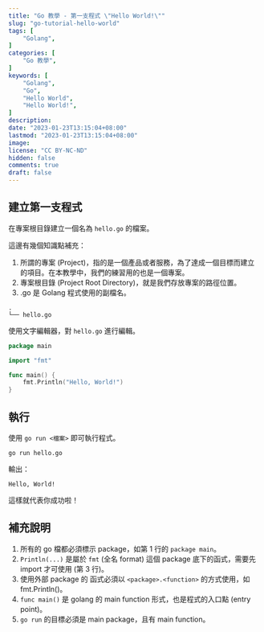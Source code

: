 ```yaml
---
title: "Go 教學 - 第一支程式 \"Hello World!\""
slug: "go-tutorial-hello-world"
tags: [
    "Golang",
]
categories: [
    "Go 教學",
]
keywords: [
    "Golang",
    "Go",
    "Hello World",
    "Hello World!",
]
description:
date: "2023-01-23T13:15:04+08:00"
lastmod: "2023-01-23T13:15:04+08:00"
image:
license: "CC BY-NC-ND"
hidden: false
comments: true
draft: false
---
```


## 建立第一支程式

在專案根目錄建立一個名為 `hello.go` 的檔案。

這邊有幾個知識點補充：

1. 所謂的專案 (Project)，指的是一個產品或者服務，為了達成一個目標而建立的項目。在本教學中，我們的練習用的也是一個專案。
2. 專案根目錄 (Project Root Directory)，就是我們存放專案的路徑位置。
3. .go 是 Golang 程式使用的副檔名。

```tree
.
└── hello.go
```

使用文字編輯器，對 `hello.go` 進行編輯。

```go
package main

import "fmt"

func main() {
    fmt.Println("Hello, World!")
}
```

## 執行

使用 `go run <檔案>` 即可執行程式。

```shell
go run hello.go
```

輸出：

```text
Hello, World!
```

這樣就代表你成功啦！

## 補充說明

1. 所有的 go 檔都必須標示 package，如第 1 行的 `package main`。
2. `Println(...)` 是屬於 `fmt` (全名 format) 這個 package 底下的函式，需要先 import 才可使用 (第 3 行)。
3. 使用外部 package 的 函式必須以 `<package>.<function>` 的方式使用，如 fmt.Println()。
4. `func main()` 是 golang 的 main function 形式，也是程式的入口點 (entry point)。
5. `go run` 的目標必須是 main package，且有 main function。
